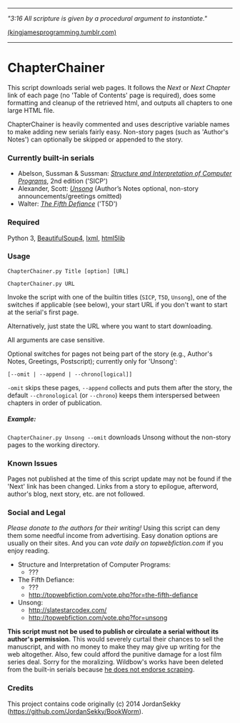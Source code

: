 -----

*"3:16 All scripture is given by a procedural argument to instantiate."*

[(kingjamesprogramming.tumblr.com)](http://kingjamesprogramming.tumblr.com/)

-----
 
# ChapterChainer

This script downloads serial web pages. It follows the *Next* or *Next Chapter* link of each page (no 'Table of Contents' page is required), does some formatting and cleanup of the retrieved html, and outputs all chapters to one large HTML file. 

ChapterChainer is heavily commented and uses descriptive variable names to make adding new serials fairly easy. Non-story pages (such as 'Author's Notes') can optionally be skipped or appended to the story.

### Currently built-in serials

* Abelson, Sussman & Sussman: [*Structure and Interpretation of Computer 
Programs*](https://mitpress.mit.edu/sicp/full-text/book/book.html), 2nd edition ('SICP')
* Alexander, Scott: [*Unsong*](http://unsongbook.com/) (Author’s Notes optional, non-story announcements/greetings omitted)
* Walter: [*The Fifth Defiance*](https://thefifthdefiance.com/about/) ('T5D')

### Required

Python 3,
[BeautifulSoup4](http://www.crummy.com/software/BeautifulSoup/Download), [lxml](https://pypi.python.org/pypi/lxml), [html5lib](https://github.com/html5lib/html5lib-python)

### Usage

`ChapterChainer.py Title [option] [URL]`

`ChapterChainer.py URL`

Invoke the script with one of the builtin titles (`SICP`, `T5D`, `Unsong`), 
one of the switches if applicable (see below), your start URL if you don't want to start at the serial's first page. 

Alternatively, just state the URL where you want to start downloading.

All arguments are case sensitive. 

Optional switches for pages not being part of the story (e.g., Author's 
Notes, Greetings, Postscript); currently only for 'Unsong':

`[--omit | --append | --chrono[logical]]`

`-omit` skips these pages, `--append` collects and puts them after the story, the default `--chronological` (or `--chrono`) keeps them interspersed between chapters in order of publication.

##### Example:

`ChapterChainer.py Unsong --omit` downloads Unsong without the non-story pages to the working directory.

### Known Issues

Pages not published at the time of this script update may not be found if the 'Next' link has been changed. Links from a story to epilogue, afterword, author's blog, next story, etc. are not followed.

### Social and Legal

_Please donate to the authors for their writing!_ Using this script can deny them some needful income from advertising. Easy donation options are usually on their sites.
And you can _vote daily on topwebfiction.com_ if you enjoy reading.

* Structure and Interpretation of Computer Programs:
   * ???
* The Fifth Defiance:
   * ???
   * http://topwebfiction.com/vote.php?for=the-fifth-defiance
* Unsong:
   * http://slatestarcodex.com/
   * http://topwebfiction.com/vote.php?for=unsong

**This script must not be used to publish or circulate a serial without its author's permission.** This would severely curtail their chances to sell the manuscript, and with no money to make they may give up writing for the web altogether. Also, few could afford the punitive damage for a lost film series deal. Sorry for the moralizing. Wildbow's works have been deleted from the built-in serials because [he does not endorse scraping](https://www.parahumans.net/f-a-q/).

### Credits

This project contains code originally (c) 2014 JordanSekky (https://github.com/JordanSekky/BookWorm).

